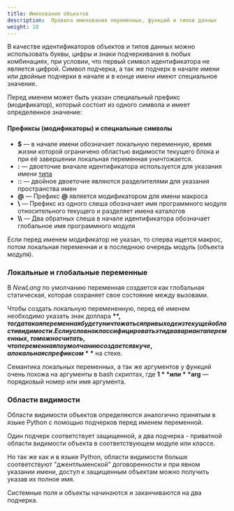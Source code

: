 ```yaml
---
title: Именование объектов
description:  Правила именования переменных, функций и типов данных
weight: 10
---
```


В качестве идентификаторов объектов и типов данных можно использовать буквы, цифры и знаки подчеркивания в любых комбинациях, при условии, что первый символ идентификатора не является цифрой. 
Символ подчерка, а так же подчерк в начале имени или двойные подчерки в начале и в конце имени имеют специальное значение.

Перед именем может быть указан специальный префикс (модификатор), который состоит из одного символа и имеет определенное значение:

#### Префиксы (модификаторы) и специальные символы
- **$** — в начале имени обозначает локальную переменную, время жизни которой ограничено областью видимости текущего блока и при её завершении локальная переменная уничтожается.
- **:** — двоеточие вначале идентификатора используется для указания имени [типа](/ru/types.html)
- **::** — двойное двоеточие являются разделителями для указания пространства имен
- **@** — Префикс **@** является модификатором для имени макроса
- **\\** — Префикс из одного слеша обозначает имя программного модуля относительного текущего и разделяет имена каталогов
- **\\\\** — Два обратных слеша в начале идентификатора обозначает глобальное имя программного модуля

Если перед именем модификатор не указан, то сперва ищется макрос, потом локальная переменная и в последнюю очередь модуль (объекта модуля).

### Локальные и глобальные переменные
В *NewLang* по умолчанию переменная создается как глобальная статическая, которая сохраняет свое состояние между вызовами.

Чтобы создать локальную перемененную, перед её именем необходимо указать знак доллара **$**, тогда такая переменная будет уничтожаться при выходе из текущей области видимости. 
Если условно классифицировать эти два варианта переменных, то можно считать, что переменная по умолчанию создается в куче, а локальная с префиксом **$** на стеке.

Семантика локальных переменных, а так же аргументов у функций очень похожа на аргументы в bash скриптах, где **$1** или **$arg** — порядковый номер или имя аргумента.


### Области видимости
Области видимости объектов определяются аналогично принятым в языке Python с помощью подчерков перед именем переменной.

Один подчерк соответствует защищенной, а два подчерка - приватной области видимости объекта в соответствующем модуле или классе.

Но так же как и в языке Python, области видимости больше соответствуют "джентльменской" договоренности и при явном указании имени,
доступ к защищенным объектам можно получить указав их полное имя.

Системные поля и объекты начинаются и заканчиваются на два подчерка.
